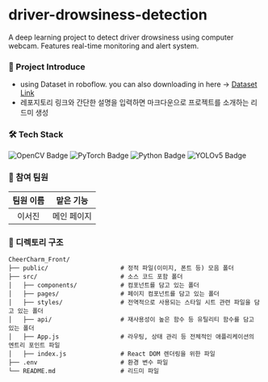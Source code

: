 # driver-drowsiness-detection
A deep learning project to detect driver drowsiness using computer webcam. Features real-time monitoring and alert system. 


### 📝 Project Introduce
- using Dataset in roboflow. you can also downloading in here -> <a href="https://universe.roboflow.com/karthik-madhvan/drowsiness-detection-xsriz">Dataset Link</a>
- 레포지토리 링크와 간단한 설명을 입력하면 마크다운으로 프로젝트를 소개하는 리드미 생성

### 🛠️ Tech Stack
![OpenCV Badge](https://img.shields.io/badge/OpenCV-5C3EE8?style=flat&logo=OpenCV&logoColor=white)
![PyTorch Badge](https://img.shields.io/badge/PyTorch-EE4C2C?style=flat&logo=PyTorch&logoColor=white)
![Python Badge](https://img.shields.io/badge/Python-3776AB?style=flat&logo=Python&logoColor=white)
![YOLOv5 Badge](https://img.shields.io/badge/YOLOv8-FFA500?style=flat&logo=data:image/png;base64,iVBORw0KGgoAAAANSUhEUgAAABAAAAAQCAYAAAAf8/9hAAAAiklEQVR42mL8//8/AzUBEQNGJkU4DDXwzGcNQFAY1QGECQNEHjwZL8oMwk6FBOAjDlC7HBhU/gZPogR4gyYhBLVcAOxlAaVwDQTsUM1UPgyYYBmVwMlVsUMU1YKJVBkR2EFkXgACkABYQ/wcAaWI3gGAV6ADcVJcAhDmRBBwDAACRMIK3v5Dh0AAAAASUVORK5CYII=&logoColor=white)


### 👥 참여 팀원

|  팀원 이름  |  맡은 기능   |
|:----------:|:----------:|
|    이서진    |  메인 페이지  |

### 📁 디렉토리 구조

```
CheerCharm_Front/
├── public/                    # 정적 파일(이미지, 폰트 등) 모음 폴더
├── src/                       # 소스 코드 포함 폴더
│   ├── components/            # 컴포넌트를 담고 있는 폴더
│   ├── pages/                 # 페이지 컴포넌트를 담고 있는 폴더
│   ├── styles/                # 전역적으로 사용되는 스타일 시트 관련 파일을 담고 있는 폴더
│   ├── api/                   # 재사용성이 높은 함수 등 유틸리티 함수를 담고 있는 폴더
│   ├── App.js                 # 라우팅, 상태 관리 등 전체적인 애플리케이션의 엔트리 포인트 파일
│   ├── index.js               # React DOM 렌더링을 위한 파일
├── .env                       # 환경 변수 파일
└── README.md                  # 리드미 파일
```
